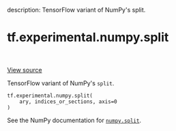 description: TensorFlow variant of NumPy's split.

<div itemscope itemtype="http://developers.google.com/ReferenceObject">
<meta itemprop="name" content="tf.experimental.numpy.split" />
<meta itemprop="path" content="Stable" />
</div>

# tf.experimental.numpy.split

<!-- Insert buttons and diff -->

<table class="tfo-notebook-buttons tfo-api nocontent" align="left">

</table>

<a target="_blank" class="external" href="/code/stable/tensorflow/python/ops/numpy_ops/np_array_ops.py">View source</a>



TensorFlow variant of NumPy's `split`.


<pre class="devsite-click-to-copy prettyprint lang-py tfo-signature-link">
<code>tf.experimental.numpy.split(
    ary, indices_or_sections, axis=0
)
</code></pre>



<!-- Placeholder for "Used in" -->

See the NumPy documentation for [`numpy.split`](https://numpy.org/doc/stable/reference/generated/numpy.split.html).